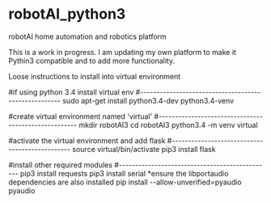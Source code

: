 # robotAI_python3
robotAI home automation and robotics platform

This is a work in progress. I am updating my own platform to make it Pythin3 compatible and to add more functionality.


Loose instructions to install into virtual environment


#if using python 3.4 install virtual env
#-----------------------------------------------------
sudo apt-get install python3.4-dev python3.4-venv


#create virtual environment named 'virtual'
#-----------------------------------------------------
mkdir robotAI3
cd robotAI3
python3.4 -m venv virtual

#activate the virtual environment and add flask
#-----------------------------------------------
source virtual/bin/activate
pip3 install flask

#install other required modules
#-----------------------------------------------
pip3 install requests
pip3 install serial
*ensure the libportaudio dependencies are also installed
pip install --allow-unverified=pyaudio pyaudio




